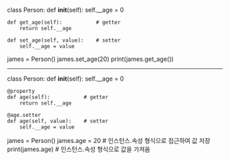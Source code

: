 class Person:
    def __init__(self):
        self.__age = 0
 
    def get_age(self):           # getter
        return self.__age
    
    def set_age(self, value):    # setter
        self.__age = value
 
james = Person()
james.set_age(20)
print(james.get_age())

------------------------------------------------------

class Person:
    def __init__(self):
        self.__age = 0
 
    @property
    def age(self):           # getter
        return self.__age
 
    @age.setter
    def age(self, value):    # setter
        self.__age = value
 
james = Person()
james.age = 20      # 인스턴스.속성 형식으로 접근하여 값 저장
print(james.age)    # 인스턴스.속성 형식으로 값을 가져옴
